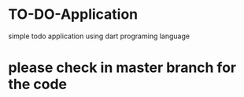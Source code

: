 # TO-DO-Application
simple todo application using dart programing language
# please check in master branch for the code
